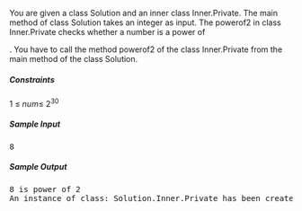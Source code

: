 You are given a class Solution and an inner class Inner.Private. The main method of class Solution takes an integer as input. The powerof2 in class Inner.Private checks whether a number is a power of

. You have to call the method powerof2 of the class Inner.Private from the main method of the class Solution.

<h5>Constraints</h5>
1 &le; <i>num</i>&le; 2<sup>30</sup>

<h5>Sample Input</h5>
<pre>
8
</pre>
<h5>Sample Output</h5>
<pre>
8 is power of 2
An instance of class: Solution.Inner.Private has been created
</pre>